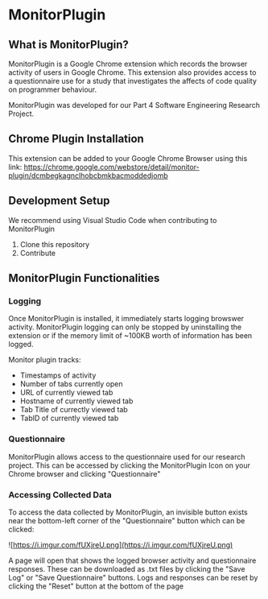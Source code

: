 # MonitorPlugin

## What is MonitorPlugin?
MonitorPlugin is a Google Chrome extension which records the browser activity of users in Google Chrome. This extension also provides access to a questionnaire use for a study that investigates the affects of code quality on programmer behaviour.

MonitorPlugin was developed for our Part 4 Software Engineering Research Project.

## Chrome Plugin Installation
This extension can be added to your Google Chrome Browser using this link: https://chrome.google.com/webstore/detail/monitor-plugin/dcmbegkagnclhobcbmkbacmoddedjomb

## Development Setup
We recommend using Visual Studio Code when contributing to MonitorPlugin
1. Clone this repository
2. Contribute 

## MonitorPlugin Functionalities
### Logging
Once MonitorPlugin is installed, it immediately starts logging browswer activity. MonitorPlugin logging can only be stopped by uninstalling the extension or if the memory limit of ~100KB worth of information has been logged.

Monitor plugin tracks:
- Timestamps of activity
- Number of tabs currently open
- URL of currently viewed tab
- Hostname of currently viewed tab
- Tab Title of currectly viewed tab
- TabID of currently viewed tab

### Questionnaire
MonitorPlugin allows access to the questionnaire used for our research project. This can be accessed by clicking the MonitorPlugin Icon on your Chrome browser and clicking "Questionnaire"

### Accessing Collected Data
To access the data collected by MonitorPlugin, an invisible button exists near the bottom-left corner of the "Questionnaire" button which can be clicked:

![https://i.imgur.com/fUXjreU.png](https://i.imgur.com/fUXjreU.png)

A page will open that shows the logged browser activity and questionnaire responses. These can be downloaded as .txt files by clicking the "Save Log" or "Save Questionnaire" buttons. Logs and responses can be reset by clicking the "Reset" button at the bottom of the page
